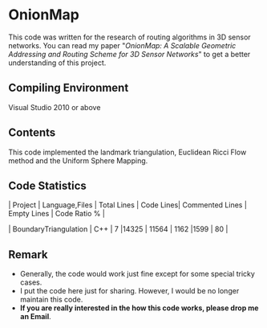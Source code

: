 # OnionMap #
This code was written for the research of routing algorithms in 3D sensor networks. You can read my paper "*OnionMap: A Scalable Geometric Addressing and Routing Scheme for 3D Sensor Networks*" to get a better understanding of this project. 

## Compiling Environment ##
Visual Studio 2010 or above

## Contents ##
This code implemented the landmark triangulation, Euclidean Ricci Flow method and the Uniform Sphere Mapping.

## Code Statistics ##
| Project | Language,Files | Total Lines | Code Lines| Commented Lines | Empty Lines | Code Ratio % |

| BoundaryTriangulation | C++ | 7 |14325 | 11564 | 1162 |1599 | 80 |

## Remark ##
- Generally, the code would work just fine except for some special  tricky cases.  
- I put the code here just for sharing. However, I would be no longer maintain this code.
- **If you are really interested in the how this code works, please drop me an Email**.

